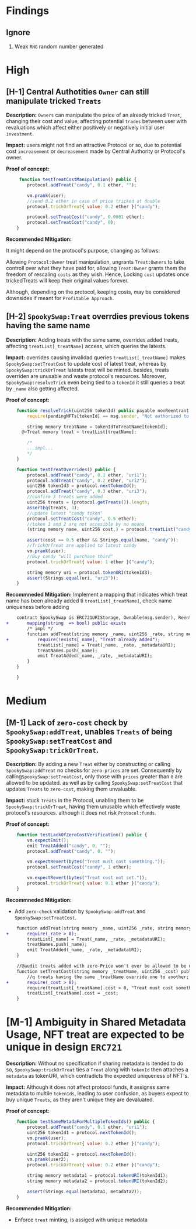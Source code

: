 # Findings

## Ignore

1. Weak `RNG` random number generated

# High

## [H-1] Central Authotities `Owner` can still manipulate tricked `Treats`

**Description:** `Owners` can manipulate the price of an already tricked `Treat`, changing their cost and value, affecting potential `trades` between user with revaluations which affect either positively or negatively initial user `investment`.

**Impact:** users might not find an attractive Protocol or so, due to potential cost `increasement` or `decreasement` made by Central Authority or Protocol's owner.

**Proof of concept:**

```javascript
     function testTreatCostManipulation() public {
        protocol.addTreat("candy", 0.1 ether, "");

        vm.prank(user);
        //send 0.2 ether in case of price tricked at double
        protocol.trickOrTreat{ value: 0.2 ether }("candy");

        protocol.setTreatCost("candy", 0.0001 ether);
        protocol.setTreatCost("candy", 0);
    }
```

**Recommended Mitigation:**

It might depend on the protocol's purpose, changing as follows:

Allowing `Protocol:Owner` treat manipulation, ungrants `Treat:Owners` to take controll over what they have paid for, allowing `Treat:Owner` grants them the freedom of rescaling `costs` as they wish. Hence, Locking `cost` updates once trickedTreats will keep their original values forever.

Although, depending on the protocol, keeping costs, may be considered downsides if meant for `Profitable Approach`.

## [H-2] `SpookySwap:Treat` overrdies previous tokens having the same name

**Description:** Adding treats with the same same, overrides added treats, affecting `treatList[_treatName]` access, which queries the latests.

**Impact:** overrides causing invalidad queries `treatList[_treatName]` makes `SpookySwap:setTreatCost` to update cost of latest treat, whereas by `SpookySwap:trickOrTreat` latests treat will be minted. besides, treats overriden are unusable and waste protocol's resources. Moreover, `SpookySwap:resolveTrick` even being tied to a `tokenId` it still queries a treat by `_name` also getting affected.

**Proof of concept:**

```javascript
    function resolveTrick(uint256 tokenId) public payable nonReentrant {
        require(pendingNFTs[tokenId] == msg.sender, "Not authorized to complete purchase");

        string memory treatName = tokenIdToTreatName[tokenId];
      @>Treat memory treat = treatList[treatName];

        /*
        ...impl...
        */
    }

```

```javascript
    function testTreatOverrides() public {
        protocol.addTreat("candy", 0.1 ether, "uri1");
        protocol.addTreat("candy", 0.2 ether, "uri2");
        uint256 tokenId3 = protocol.nextTokenId();
        protocol.addTreat("candy", 0.3 ether, "uri3");
        //confirm 3 treats were added
        uint256 treats = (protocol.getTreats()).length;
        assertEq(treats, 3);
        //update latest "candy token"
        protocol.setTreatCost("candy", 0.5 ether);
        //token 1 and 2 are not accesible by no means
        (string memory name, uint256 cost,) = protocol.treatList("candy");

        assert(cost == 0.5 ether && Strings.equal(name, "candy"));
        //TrickOrTreat are applied to latest candy
        vm.prank(user);
        //Buy candy "will purchase third"
        protocol.trickOrTreat{ value: 1 ether }("candy");

        string memory uri = protocol.tokenURI(tokenId3);
        assert(Strings.equal(uri, "uri3"));
    }
```

**Recommneded Mitigation:**
Implement a mapping that indicates which treat name has been already added ti `treatList[_treatName]`, check name uniqueness before adding

```diff
    contract SpookySwap is ERC721URIStorage, Ownable(msg.sender), ReentrancyGuard {
+       mapping(string  => bool) public exists
        /* impl */
        function addTreat(string memory _name, uint256 _rate, string memory _metadataURI) public onlyOwner {
+           require(!exists[_name], "Treat already added");
            treatList[_name] = Treat(_name, _rate, _metadataURI);
            treatNames.push(_name);
            emit TreatAdded(_name, _rate, _metadataURI);
        }
    }

    }
```

# Medium

## [M-1] Lack of `zero-cost` check by `SpookySwap:addTreat`, unables `Treats` of being `SpookySwap:setTreatCost` and `SpookySwap:trickOrTreat`.

**Description:** By adding a new `Treat` either by constructing or calling `SpookySwap:addTreat` no checks for `zero-prices` are set. Consequently by calling`SpookySwap:setTreatCost`, only those with `prices` greater than `0` are allowed to be updated. as well as by calling `SpookySwap:setTreatCost` that updates `Treats` to `zero-cost`, making them unvaluable.

**Impact:** stuck `Treats` in the Protocol, unabling them to be `SpookySwap:trickOrTreat`, having them unusable which effectively waste protocol's resources. although it does not risk `Protocol:funds`.

**Proof of concept:**

```javascript
    function testLackOfZeroCostVerification() public {
        vm.expectEmit();
        emit TreatAdded("candy", 0, "");
        protocol.addTreat("candy", 0, "");

        vm.expectRevert(bytes("Treat must cost something."));
        protocol.setTreatCost("candy", 1 ether);

        vm.expectRevert(bytes("Treat cost not set."));
        protocol.trickOrTreat{ value: 0.1 ether }("candy");
    }
```

**Recommneded Mitigation:**

- Add `zero-check` validation by `SpookySwap:addTreat` and `SpookySwap:setTreatCost`.

```diff
    function addTreat(string memory _name, uint256 _rate, string memory _metadataURI) public onlyOwner {
+       require(_rate > 0);
        treatList[_name] = Treat(_name, _rate, _metadataURI);
        treatNames.push(_name);
        emit TreatAdded(_name, _rate, _metadataURI);
    }

    //@audit treats added with zero-Price won't ever be allowed to be updated
    function setTreatCost(string memory _treatName, uint256 _cost) public onlyOwner {
        //q treats having the same _treatName override one to another;
+       require(_cost > 0);
        require(treatList[_treatName].cost > 0, "Treat must cost something.");
        treatList[_treatName].cost = _cost;
    }
```

# [M-1] Ambiguity in Shared Metadata Usage, NFT treat are expected to be unique in design `ERC721`

**Description:** Without no specification if sharing metadata is itended to do so, `SpookySwap:trickOrTreat` ties a `Treat` along with `tokenId` then attaches a `metadata` as tokenURI, which contradicts the expected uniqueness of NFT's.

**Impact:** Although it does not affect protocol funds, it assignss same metadata to multile `tokenIds`, leading to user confusion, as buyers expect to buy unique `Treats`, as they aren't unique they are devaluated.

**Proof of concept:**

```javascript
    function testSameMetadaForMultipleTokenIds() public {
        protocol.addTreat("candy", 0.1 ether, "uri1");
        uint256 tokenId1 = protocol.nextTokenId();
        vm.prank(user);
        protocol.trickOrTreat{ value: 0.2 ether }("candy");

        uint256 tokenId2 = protocol.nextTokenId();
        vm.prank(user2);
        protocol.trickOrTreat{ value: 0.2 ether }("candy");

        string memory metadata1 = protocol.tokenURI(tokenId1);
        string memory metadata2 = protocol.tokenURI(tokenId2);

        assert(Strings.equal(metadata1, metadata2));
    }
```

**Recommended Mitigation:**

- Enforce `treat` minting, is assiged with unique metadata
